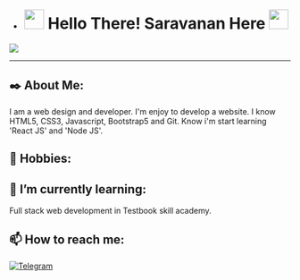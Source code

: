 - <h1 align="center"><img src="https://emojibook.org/wp-content/uploads/2022/03/1-14-78.png" width="35px" height="35px"></img> Hello There! Saravanan Here  <img src="https://cdn3.emoji.gg/emojis/6186-developer-bot.gif" width="35px" height="35px"></img></h1>
<img src = "https://www.internetcreation.net/wp-content/uploads/2015/04/banner-web-development-1500x491.png"></img>
<hr>

## ✒️ About Me:
I am a web design and developer. I'm enjoy to develop a website. I know HTML5, CSS3, Javascript, Bootstrap5 and Git. Know i'm start learning 'React JS' and 'Node JS'. 

## 👀 Hobbies:

## 🌱 I’m currently learning:
Full stack web development in Testbook skill academy.

## 📫 How to reach me:
[![Telegram](https://img.shields.io/badge/Telegram-2CA5E0?logo=telegram&logoColor=white&style=for-the-badge)](https://t.me/saravanan2706)

<!---
Sara2706/Sara2706 is a ✨ special ✨ repository because its `README.md` (this file) appears on your GitHub profile.
You can click the Preview link to take a look at your changes.
--->
